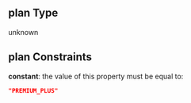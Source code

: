 ## plan Type

unknown

## plan Constraints

**constant**: the value of this property must be equal to:

```json
"PREMIUM_PLUS"
```
